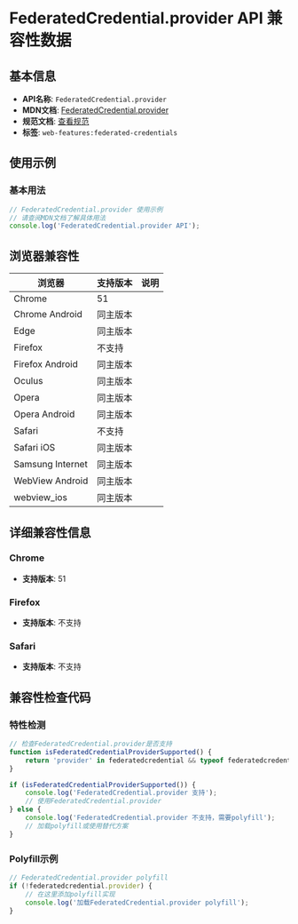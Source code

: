 # FederatedCredential.provider API 兼容性数据

## 基本信息

- **API名称**: `FederatedCredential.provider`
- **MDN文档**: [FederatedCredential.provider](https://developer.mozilla.org/docs/Web/API/FederatedCredential/provider)
- **规范文档**: [查看规范](https://w3c.github.io/webappsec-credential-management/#dom-federatedcredential-provider)
- **标签**: `web-features:federated-credentials`

## 使用示例

### 基本用法

```javascript
// FederatedCredential.provider 使用示例
// 请查阅MDN文档了解具体用法
console.log('FederatedCredential.provider API');
```

## 浏览器兼容性

| 浏览器 | 支持版本 | 说明 |
|--------|----------|------|
| Chrome | 51 |  |
| Chrome Android | 同主版本 |  |
| Edge | 同主版本 |  |
| Firefox | 不支持 |  |
| Firefox Android | 同主版本 |  |
| Oculus | 同主版本 |  |
| Opera | 同主版本 |  |
| Opera Android | 同主版本 |  |
| Safari | 不支持 |  |
| Safari iOS | 同主版本 |  |
| Samsung Internet | 同主版本 |  |
| WebView Android | 同主版本 |  |
| webview_ios | 同主版本 |  |

## 详细兼容性信息

### Chrome

- **支持版本**: 51

### Firefox

- **支持版本**: 不支持

### Safari

- **支持版本**: 不支持

## 兼容性检查代码

### 特性检测

```javascript
// 检查FederatedCredential.provider是否支持
function isFederatedCredentialProviderSupported() {
    return 'provider' in federatedcredential && typeof federatedcredential.provider === 'function';
}

if (isFederatedCredentialProviderSupported()) {
    console.log('FederatedCredential.provider 支持');
    // 使用FederatedCredential.provider
} else {
    console.log('FederatedCredential.provider 不支持，需要polyfill');
    // 加载polyfill或使用替代方案
}
```

### Polyfill示例

```javascript
// FederatedCredential.provider polyfill
if (!federatedcredential.provider) {
    // 在这里添加polyfill实现
    console.log('加载FederatedCredential.provider polyfill');
}
```

